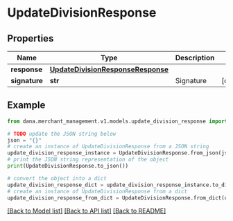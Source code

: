 # UpdateDivisionResponse


## Properties

Name | Type | Description | Notes
------------ | ------------- | ------------- | -------------
**response** | [**UpdateDivisionResponseResponse**](UpdateDivisionResponseResponse.md) |  | 
**signature** | **str** | Signature | [optional] 

## Example

```python
from dana.merchant_management.v1.models.update_division_response import UpdateDivisionResponse

# TODO update the JSON string below
json = "{}"
# create an instance of UpdateDivisionResponse from a JSON string
update_division_response_instance = UpdateDivisionResponse.from_json(json)
# print the JSON string representation of the object
print(UpdateDivisionResponse.to_json())

# convert the object into a dict
update_division_response_dict = update_division_response_instance.to_dict()
# create an instance of UpdateDivisionResponse from a dict
update_division_response_from_dict = UpdateDivisionResponse.from_dict(update_division_response_dict)
```
[[Back to Model list]](../README.md#documentation-for-models) [[Back to API list]](../README.md#documentation-for-api-endpoints) [[Back to README]](../README.md)


